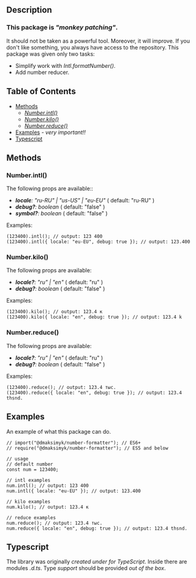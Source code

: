 
## Description
### This package is *"monkey patching"*.
It should not be taken as a powerful tool. Moreover, it will improve. If you don't like something, you always have access to the repository.
This package was given only two tasks:
- Simplify work with *Intl.formatNumber()*.
- Add number reducer.

## Table of Contents
- [Methods](#methods)
	- [*Number.intl()*](#number.intl)
	- [*Number.kilo()*](#number.kilo)
	- [*Number.reduce()*](#number.reduce)
- [Examples](#examples)   _- very important!!_
- [Typescript](#typescript)

## Methods
### Number.intl()
The following props are available::
-  ***locale**: "ru-RU" | "us-US" | "eu-EU"* ( default: "ru-RU" )
-  ***debug?**: boolean* ( default: "false" )
-  ***symbol?**: boolean* ( default: "false" )
 
Examples:

    (123400).intl(); // output: 123 400
    (123400).intl({ locale: "eu-EU", debug: true }); // output: 123.400

### Number.kilo()

The following props are available:
-  ***locale?**: "ru" | "en"* ( default: "ru" )
-  ***debug?**: boolean* ( default: "false" )

Examples:

    (123400).kilo(); // output: 123.4 к
    (123400).kilo({ locale: "en", debug: true }); // output: 123.4 k

### Number.reduce()

The following props are available:
-  ***locale?**: "ru" | "en"* ( default: "ru" )
-  ***debug?**: boolean* ( default: "false" )

Examples:

    (123400).reduce(); // output: 123.4 тыс.
    (123400).reduce({ locale: "en", debug: true }); // output: 123.4 thsnd.
  
## Examples

An example of what this package can do.

    // import("@dmaksimyk/number-formatter"); // ES6+
    // require("@dmaksimyk/number-formatter"); // ES5 and below
    
    // usage
    // default number
    const num = 123400;
    
    // intl examples
    num.intl(); // output: 123 400
    num.intl({ locale: "eu-EU" }); // output: 123.400
    
    // kilo examples
    num.kilo(); // output: 123.4 к
    
    // reduce examples
    num.reduce(); // output: 123.4 тыс.
    num.reduce({ locale: "en", debug: true }); // output: 123.4 thsnd.

## Typescript
The library was originally *created under for TypeScript*. Inside there are modules *.d.ts*. Type *support* should be provided *out of the box*.


